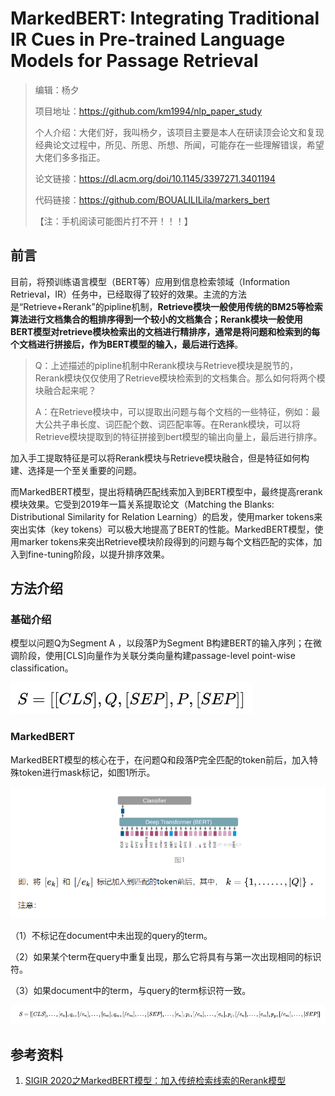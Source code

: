 # MarkedBERT: Integrating Traditional IR Cues in Pre-trained Language Models for Passage Retrieval

> 编辑：杨夕
> 
> 项目地址：https://github.com/km1994/nlp_paper_study
> 
> 个人介绍：大佬们好，我叫杨夕，该项目主要是本人在研读顶会论文和复现经典论文过程中，所见、所思、所想、所闻，可能存在一些理解错误，希望大佬们多多指正。
> 
> 论文链接：https://dl.acm.org/doi/10.1145/3397271.3401194
> 
> 代码链接：https://github.com/BOUALILILila/markers_bert
> 
> 【注：手机阅读可能图片打不开！！！】

## 前言

目前，将预训练语言模型（BERT等）应用到信息检索领域（Information Retrieval，IR）任务中，已经取得了较好的效果。主流的方法是“Retrieve+Rerank”的pipline机制，**Retrieve模块一般使用传统的BM25等检索算法进行文档集合的粗排序得到一个较小的文档集合；Rerank模块一般使用BERT模型对retrieve模块检索出的文档进行精排序，通常是将问题和检索到的每个文档进行拼接后，作为BERT模型的输入，最后进行选择**。

> Q：上述描述的pipline机制中Rerank模块与Retrieve模块是脱节的，Rerank模块仅仅使用了Retrieve模块检索到的文档集合。那么如何将两个模块融合起来呢？
> 
> A：在Retrieve模块中，可以提取出问题与每个文档的一些特征，例如：最大公共子串长度、词匹配个数、词匹配率等。在Rerank模块，可以将Retrieve模块提取到的特征拼接到bert模型的输出向量上，最后进行排序。

加入手工提取特征是可以将Rerank模块与Retrieve模块融合，但是特征如何构建、选择是一个至关重要的问题。

而MarkedBERT模型，提出将精确匹配线索加入到BERT模型中，最终提高rerank模块效果。它受到2019年一篇关系提取论文（Matching the Blanks: Distributional Similarity for Relation Learning）的启发，使用marker tokens来突出实体（key tokens）可以极大地提高了BERT的性能。MarkedBERT模型，使用marker tokens来突出Retrieve模块阶段得到的问题与每个文档匹配的实体，加入到fine-tuning阶段，以提升排序效果。

## 方法介绍

### 基础介绍

模型以问题Q为Segment A ，以段落P为Segment B构建BERT的输入序列；在微调阶段，使用[CLS]向量作为关联分类向量构建passage-level point-wise classification。

![](img/20200901083934.png)

### MarkedBERT

MarkedBERT模型的核心在于，在问题Q和段落P完全匹配的token前后，加入特殊token进行mask标记，如图1所示。

![](img/20200901084025.png)

（1）不标记在document中未出现的query的term。

（2）如果某个term在query中重复出现，那么它将具有与第一次出现相同的标识符。

（3）如果document中的term，与query的term标识符一致。

![](img/20200901084101.png)


## 参考资料

1. [SIGIR 2020之MarkedBERT模型：加入传统检索线索的Rerank模型](https://zhuanlan.zhihu.com/p/175981489)
